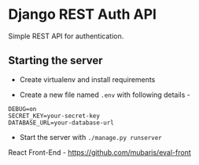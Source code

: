 # Django REST Auth API

Simple REST API for authentication.

## Starting the server

* Create virtualenv and install requirements

* Create a new file named `.env` with following details - 

```
DEBUG=on
SECRET_KEY=your-secret-key
DATABASE_URL=your-database-url
```

* Start the server with `./manage.py runserver`


React Front-End - https://github.com/mubaris/eval-front
